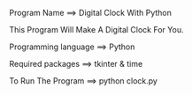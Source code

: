 Program Name ==> Digital Clock With Python 

This Program Will Make A Digital Clock For You.

Programming language ==> Python

Required packages ==> tkinter & time

To Run The Program ==> python clock.py
